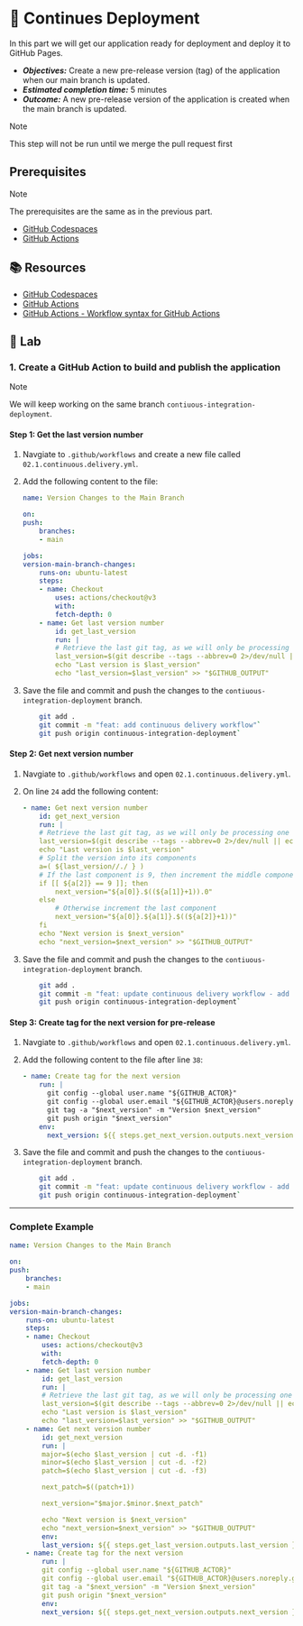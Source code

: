 # :test_tube: Continues Deployment

In this part we will get our application ready for deployment and deploy it to GitHub Pages.

- _**Objectives:**_ Create a new pre-release version (tag) of the application when our main branch is updated.
- _**Estimated completion time:**_ 5 minutes
- _**Outcome:**_ A new pre-release version of the application is created when the main branch is updated.

> [!NOTE]
> This step will not be run until we merge the pull request first

## Prerequisites

> [!NOTE]
> The prerequisites are the same as in the previous part.

- [GitHub Codespaces](https://docs.github.com/en/codespaces)
- [GitHub Actions](https://docs.github.com/en/actions)

## :books: Resources

- [GitHub Codespaces](https://docs.github.com/en/codespaces)
- [GitHub Actions](https://docs.github.com/en/actions)
- [GitHub Actions - Workflow syntax for GitHub Actions](https://docs.github.com/en/actions/reference/workflow-syntax-for-github-actions)

## :pencil: Lab

### 1. Create a GitHub Action to build and publish the application

> [!NOTE]
> We will keep working on the same branch `contiuous-integration-deployment`.

#### Step 1: Get the last version number

1. Navgiate to `.github/workflows` and create a new file called `02.1.continuous.delivery.yml`.
2. Add the following content to the file:

    ```yml
    name: Version Changes to the Main Branch

    on:
    push:
        branches:
        - main

    jobs:
    version-main-branch-changes:
        runs-on: ubuntu-latest
        steps:
        - name: Checkout
            uses: actions/checkout@v3
            with:
            fetch-depth: 0
        - name: Get last version number
            id: get_last_version
            run: |
            # Retrieve the last git tag, as we will only be processing one delivery line.
            last_version=$(git describe --tags --abbrev=0 2>/dev/null || echo "0.0.0")
            echo "Last version is $last_version"
            echo "last_version=$last_version" >> "$GITHUB_OUTPUT"
    ```

3. Save the file and commit and push the changes to the `contiuous-integration-deployment` branch.

    ```bash
        git add .
        git commit -m "feat: add continuous delivery workflow"`
        git push origin continuous-integration-deployment`
    ``````

#### Step 2: Get next version number

1. Navgiate to `.github/workflows` and open `02.1.continuous.delivery.yml`.
2. On line `24` add the following content:

    ```yml
    - name: Get next version number
        id: get_next_version
        run: |
        # Retrieve the last git tag, as we will only be processing one delivery line.
        last_version=$(git describe --tags --abbrev=0 2>/dev/null || echo "0.0.0")
        echo "Last version is $last_version"
        # Split the version into its components
        a=( ${last_version//./ } )
        # If the last component is 9, then increment the middle component and reset the last component to 0
        if [[ ${a[2]} == 9 ]]; then
            next_version="${a[0]}.$((${a[1]}+1)).0"
        else
            # Otherwise increment the last component
            next_version="${a[0]}.${a[1]}.$((${a[2]}+1))"
        fi
        echo "Next version is $next_version"
        echo "next_version=$next_version" >> "$GITHUB_OUTPUT"
    ```

3. Save the file and commit and push the changes to the `contiuous-integration-deployment` branch.

    ```bash
        git add .
        git commit -m "feat: update continuous delivery workflow - add next version number step"`
        git push origin continuous-integration-deployment`
    ``````

#### Step 3: Create tag for the next version for pre-release

1. Navgiate to `.github/workflows` and open `02.1.continuous.delivery.yml`.
2. Add the following content to the file after line `38`:

    ```yml
    - name: Create tag for the next version
        run: |
          git config --global user.name "${GITHUB_ACTOR}"
          git config --global user.email "${GITHUB_ACTOR}@users.noreply.github.com"
          git tag -a "$next_version" -m "Version $next_version"
          git push origin "$next_version"
        env:
          next_version: ${{ steps.get_next_version.outputs.next_version }}-pre-release
    ```

3. Save the file and commit and push the changes to the `contiuous-integration-deployment` branch.

    ```bash
        git add .
        git commit -m "feat: update continuous delivery workflow - add create tag step"`
        git push origin continuous-integration-deployment`
    ```

---

### Complete Example

```yml
name: Version Changes to the Main Branch

on:
push:
    branches:
    - main

jobs:
version-main-branch-changes:
    runs-on: ubuntu-latest
    steps:
    - name: Checkout
        uses: actions/checkout@v3
        with:
        fetch-depth: 0
    - name: Get last version number
        id: get_last_version
        run: |
        # Retrieve the last git tag, as we will only be processing one delivery line.
        last_version=$(git describe --tags --abbrev=0 2>/dev/null || echo "0.0.0")
        echo "Last version is $last_version"
        echo "last_version=$last_version" >> "$GITHUB_OUTPUT"
    - name: Get next version number
        id: get_next_version
        run: |
        major=$(echo $last_version | cut -d. -f1)
        minor=$(echo $last_version | cut -d. -f2)
        patch=$(echo $last_version | cut -d. -f3)

        next_patch=$((patch+1))

        next_version="$major.$minor.$next_patch"

        echo "Next version is $next_version"
        echo "next_version=$next_version" >> "$GITHUB_OUTPUT"
        env:
        last_version: ${{ steps.get_last_version.outputs.last_version }}
    - name: Create tag for the next version
        run: |
        git config --global user.name "${GITHUB_ACTOR}"
        git config --global user.email "${GITHUB_ACTOR}@users.noreply.github.com"
        git tag -a "$next_version" -m "Version $next_version"
        git push origin "$next_version"
        env:
        next_version: ${{ steps.get_next_version.outputs.next_version }}-pre-release
```
